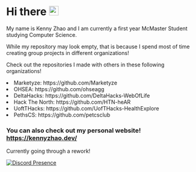 # Hi there <img src="https://raw.githubusercontent.com/Tarikul-Islam-Anik/Animated-Fluent-Emojis/master/Emojis/Smilies/Sleeping%20Face.png" alt="Sleeping Face" width="25" height="25" />

My name is Kenny Zhao and I am currently a first year McMaster Student studying Computer Science.

While my repository may look empty, that is because I spend most of time creating group projects in different organizations!

Check out the repositories I made with others in these following organizations!


<li>Marketyze: https://github.com/Marketyze</li>
<li>OHSEA: https://github.com/ohseagg</li>
<li>DeltaHacks: https://github.com/DeltaHacks-WebOfLife</li>
<li>Hack The North: https://github.com/HTN-heAR</li>
<li>UoftTHacks: https://github.com/UofTHacks-HealthExplore</li>
<li>PethsCS: https://github.com/petcsclub</li>


### You can also check out my personal website! https://kennyzhao.dev/ 
Currently going through a rework!

[![Discord Presence](https://lanyard.cnrad.dev/api/:REALLY!?#4206)](https://discord.com/users/:REALLY!?#4206/theme=dark)




<!--
**kennyzhao-code/kennyzhao-code** is a ✨ _special_ ✨ repository because its `README.md` (this file) appears on your GitHub profile.

Here are some ideas to get you started:

- 🔭 I’m currently working on ...
- 🌱 I’m currently learning ...
- 👯 I’m looking to collaborate on ...
- 🤔 I’m looking for help with ...
- 💬 Ask me about ...
- 📫 How to reach me: ...
- 😄 Pronouns: ...
- ⚡ Fun fact: ...
-->
